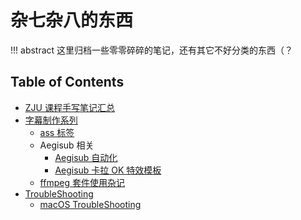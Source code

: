 # 杂七杂八的东西

!!! abstract
    这里归档一些零零碎碎的笔记，还有其它不好分类的东西（？

## Table of Contents
- [ZJU 课程手写笔记汇总](notes)
- [字幕制作系列](subs/)
    - [ass 标签](subs/ass/)
    - Aegisub 相关
        - [Aegisub 自动化](subs/aegisub/automation/)
        - [Aegisub 卡拉 OK 特效模板](subs/aegisub/karaoke/)
    - [ffmpeg 套件使用杂记](subs/ffmpeg/)
- [TroubleShooting](troubleshooting/)
    - [macOS TroubleShooting](troubleshooting/mac/)